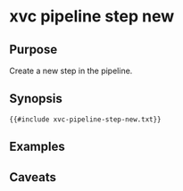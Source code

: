 # xvc pipeline step new

## Purpose

Create a new step in the pipeline.

## Synopsis

```text
{{#include xvc-pipeline-step-new.txt}}
```

## Examples

## Caveats
